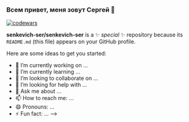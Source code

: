 ### Всем привет, меня зовут Сергей 👋


[![codewars](https://www.codewars.com/users/senkevich-ser/badges/small)](https://www.codewars.com/users/senkevich-ser)



**senkevich-ser/senkevich-ser** is a ✨ _special_ ✨ repository because its `README.md` (this file) appears on your GitHub profile.

Here are some ideas to get you started:

- 🔭 I’m currently working on ...
- 🌱 I’m currently learning ...
- 👯 I’m looking to collaborate on ...
- 🤔 I’m looking for help with ...
- 💬 Ask me about ...
- 📫 How to reach me: ...
- 😄 Pronouns: ...
- ⚡ Fun fact: ...
-->
